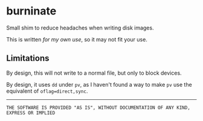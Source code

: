 burninate
=========

Small shim to reduce headaches when writing disk images.

This is written *for my own use*, so it may not fit your use.

Limitations
-----------

By design, this will not write to a normal file, but only to block devices.

By design, it uses `dd` under `pv`, as I haven't found a way to make `pv` use
the equivalent of `oflag=direct,sync`.

* * *

```
THE SOFTWARE IS PROVIDED "AS IS", WITHOUT DOCUMENTATION OF ANY KIND, EXPRESS OR IMPLIED
```
